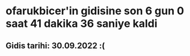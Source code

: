 # ofarukbicer'in gidisine son 6 gun 0 saat 41 dakika 36 saniye kaldi

## Gidis tarihi: 30.09.2022 :(